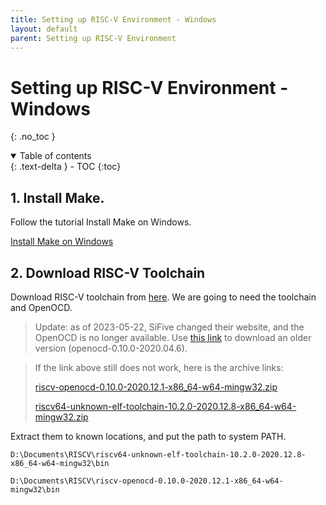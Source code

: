 ```yaml
---
title: Setting up RISC-V Environment - Windows
layout: default
parent: Setting up RISC-V Environment
---
```


# Setting up RISC-V Environment - Windows
{: .no_toc }

<details open markdown="block">
  <summary>
    Table of contents
  </summary>
  {: .text-delta }
- TOC
{:toc}
</details>

## 1. Install Make.

Follow the tutorial Install Make on Windows.


[Install Make on Windows](https://notes.tk233.xyz/tools/windows/install-make-on-windows)


## 2. Download RISC-V Toolchain

Download RISC-V toolchain from [here](https://www.sifive.com/software). We are going to need the toolchain and OpenOCD.

> Update: as of 2023-05-22, SiFive changed their website, and the OpenOCD is no longer available. Use [this link](https://static.dev.sifive.com/dev-tools/riscv-openocd-0.10.0-2020.04.6-x86\_64-w64-mingw32.zip?\_ga=2.194046829.1921518046.1596069236-38171805.1596069236) to download an older version (openocd-0.10.0-2020.04.6).

> If the link above still does not work, here is the archive links:
>
> [riscv-openocd-0.10.0-2020.12.1-x86\_64-w64-mingw32.zip](https://github.com/ucb-ee290c/ucb-ee290c.github.io/releases/download/RISCV-Windows-Toolchain/riscv-openocd-0.10.0-2020.12.1-x86\_64-w64-mingw32.zip)
>
> [riscv64-unknown-elf-toolchain-10.2.0-2020.12.8-x86\_64-w64-mingw32.zip](https://github.com/ucb-ee290c/ucb-ee290c.github.io/releases/download/RISCV-Windows-Toolchain/riscv64-unknown-elf-toolchain-10.2.0-2020.12.8-x86\_64-w64-mingw32.zip)



Extract them to known locations, and put the path to system PATH.

```
D:\Documents\RISCV\riscv64-unknown-elf-toolchain-10.2.0-2020.12.8-x86_64-w64-mingw32\bin
```

```
D:\Documents\RISCV\riscv-openocd-0.10.0-2020.12.1-x86_64-w64-mingw32\bin
```





